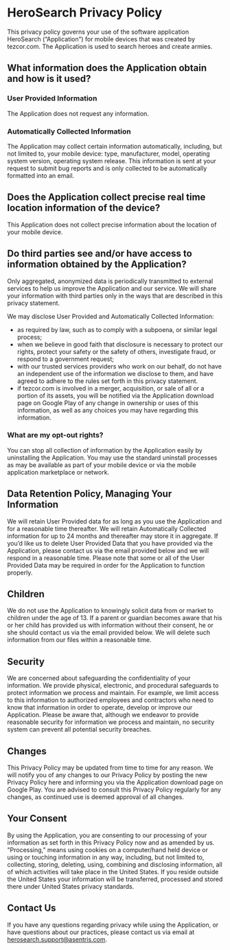 # HeroSearch Privacy Policy

This privacy policy governs your use of the software application HeroSearch (“Application”) for mobile devices that was created by tezcor.com. The Application is used to search heroes and create armies. 
 
## What information does the Application obtain and how is it used?

### User Provided Information 
The Application does not request any information.

### Automatically Collected Information 
The Application may collect certain information automatically, including, but not limited to, your mobile device: type, manufacturer, model, operating system version, operating system release. This information is sent at your request to submit bug reports and is only collected to be automatically formatted into an email.
 
## Does the Application collect precise real time location information of the device?
This Application does not collect precise information about the location of your mobile device. 

## Do third parties see and/or have access to information obtained by the Application?
Only aggregated, anonymized data is periodically transmitted to external services to help us improve the Application and our service. We will share your information with third parties only in the ways that are described in this privacy statement.

We may disclose User Provided and Automatically Collected Information:
- as required by law, such as to comply with a subpoena, or similar legal process;
- when we believe in good faith that disclosure is necessary to protect our rights, protect your safety or the safety of others, investigate fraud, or respond to a government request;
- with our trusted services providers who work on our behalf, do not have an independent use of the information we disclose to them, and have agreed to adhere to the rules set forth in this privacy statement.
- if tezcor.com is involved in a merger, acquisition, or sale of all or a portion of its assets, you will be notified via the Application download page on Google Play of any change in ownership or uses of this information, as well as any choices you may have regarding this information.
 
### What are my opt-out rights?
You can stop all collection of information by the Application easily by uninstalling the Application. You may use the standard uninstall processes as may be available as part of your mobile device or via the mobile application marketplace or network.

 
## Data Retention Policy, Managing Your Information
We will retain User Provided data for as long as you use the Application and for a reasonable time thereafter. We will retain Automatically Collected information for up to 24 months and thereafter may store it in aggregate. If you’d like us to delete User Provided Data that you have provided via the Application, please contact us via the email provided below and we will respond in a reasonable time. Please note that some or all of the User Provided Data may be required in order for the Application to function properly.

 
## Children
We do not use the Application to knowingly solicit data from or market to children under the age of 13. If a parent or guardian becomes aware that his or her child has provided us with information without their consent, he or she should contact us via the email provided below. We will delete such information from our files within a reasonable time.
 
## Security
We are concerned about safeguarding the confidentiality of your information. We provide physical, electronic, and procedural safeguards to protect information we process and maintain. For example, we limit access to this information to authorized employees and contractors who need to know that information in order to operate, develop or improve our Application. Please be aware that, although we endeavor to provide reasonable security for information we process and maintain, no security system can prevent all potential security breaches.

 
## Changes
This Privacy Policy may be updated from time to time for any reason. We will notify you of any changes to our Privacy Policy by posting the new Privacy Policy here and informing you via the Application download page on Google Play. You are advised to consult this Privacy Policy regularly for any changes, as continued use is deemed approval of all changes.

 
## Your Consent
By using the Application, you are consenting to our processing of your information as set forth in this Privacy Policy now and as amended by us. "Processing,” means using cookies on a computer/hand held device or using or touching information in any way, including, but not limited to, collecting, storing, deleting, using, combining and disclosing information, all of which activities will take place in the United States. If you reside outside the United States your information will be transferred, processed and stored there under United States privacy standards. 

 
## Contact Us
If you have any questions regarding privacy while using the Application, or have questions about our practices, please contact us via email at herosearch.support@asentris.com.
